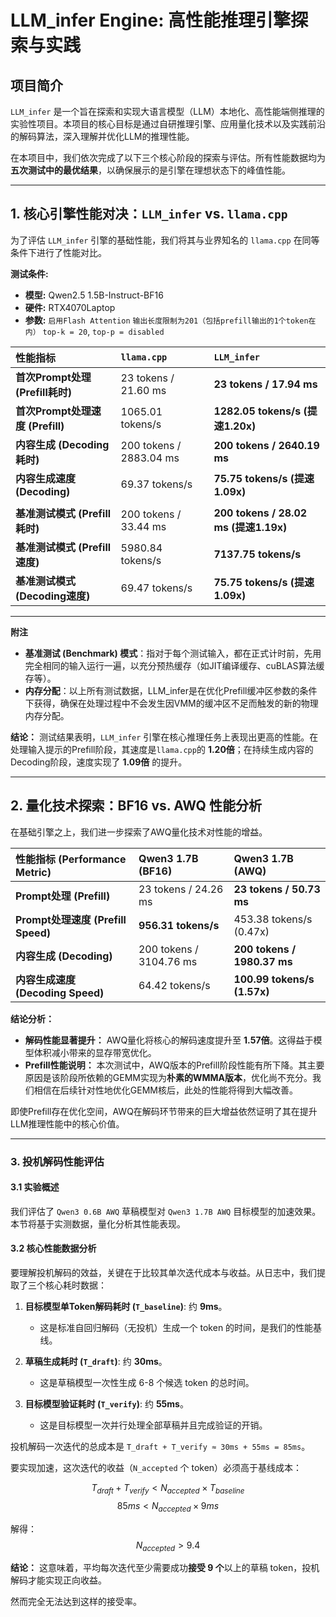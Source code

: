 # LLM_infer Engine: 高性能推理引擎探索与实践

## 项目简介

`LLM_infer` 是一个旨在探索和实现大语言模型（LLM）本地化、高性能端侧推理的实验性项目。本项目的核心目标是通过自研推理引擎、应用量化技术以及实践前沿的解码算法，深入理解并优化LLM的推理性能。

在本项目中，我们依次完成了以下三个核心阶段的探索与评估。所有性能数据均为**五次测试中的最优结果**，以确保展示的是引擎在理想状态下的峰值性能。

---

## 1. 核心引擎性能对决：`LLM_infer` vs. `llama.cpp`

为了评估 `LLM_infer` 引擎的基础性能，我们将其与业界知名的 `llama.cpp` 在同等条件下进行了性能对比。

**测试条件:**
* **模型:** Qwen2.5 1.5B-Instruct-BF16
* **硬件:** RTX4070Laptop
* **参数:** `启用Flash Attention` `输出长度限制为201（包括prefill输出的1个token在内）` `top-k = 20`, `top-p = disabled`



| 性能指标 | `llama.cpp` | `LLM_infer` |
| :--- | :--- | :--- |
| **首次Prompt处理 (Prefill耗时)** | 23 tokens / 21.60 ms | **23 tokens / 17.94 ms** |
| **首次Prompt处理速度 (Prefill)** | 1065.01 tokens/s | **1282.05 tokens/s (提速1.20x)** |
| **内容生成 (Decoding耗时)** | 200 tokens / 2883.04 ms | **200 tokens / 2640.19 ms** |
| **内容生成速度 (Decoding)** | 69.37 tokens/s | **75.75 tokens/s (提速1.09x)** |
| | | |
| **基准测试模式 (Prefill耗时)** | 200 tokens / 33.44 ms | **200 tokens / 28.02 ms (提速1.19x)** |
| **基准测试模式 (Prefill速度)** | 5980.84 tokens/s | **7137.75 tokens/s** |
| **基准测试模式 (Decoding速度)** | 69.47 tokens/s | **75.75 tokens/s (提速1.09x)** |

---

**附注**

- **基准测试 (Benchmark) 模式**：指对于每个测试输入，都在正式计时前，先用完全相同的输入运行一遍，以充分预热缓存（如JIT编译缓存、cuBLAS算法缓存等）。
- **内存分配**：以上所有测试数据，LLM_infer是在优化Prefill缓冲区参数的条件下获得，确保在处理过程中不会发生因VMM的缓冲区不足而触发的新的物理内存分配。

**结论：**
测试结果表明，`LLM_infer` 引擎在核心推理任务上表现出更高的性能。在处理输入提示的Prefill阶段，其速度是`llama.cpp`的 **1.20倍**；在持续生成内容的Decoding阶段，速度实现了 **1.09倍** 的提升。

---

## 2. 量化技术探索：BF16 vs. AWQ 性能分析

在基础引擎之上，我们进一步探索了AWQ量化技术对性能的增益。

| 性能指标 (Performance Metric) | Qwen3 1.7B (BF16) | Qwen3 1.7B (AWQ) |
| :--- | :--- | :--- |
| **Prompt处理 (Prefill)** | 23 tokens / 24.26 ms | **23 tokens / 50.73 ms** |
| **Prompt处理速度 (Prefill Speed)** | **956.31 tokens/s** | 453.38 tokens/s (0.47x) |
| **内容生成 (Decoding)** | 200 tokens / 3104.76 ms | **200 tokens / 1980.37 ms** |
| **内容生成速度 (Decoding Speed)**| 64.42 tokens/s | **100.99 tokens/s (1.57x)** |

**结论分析：**
* **解码性能显著提升：** AWQ量化将核心的解码速度提升至 **1.57倍**。这得益于模型体积减小带来的显存带宽优化。
* **Prefill性能说明：** 本次测试中，AWQ版本的Prefill阶段性能有所下降。其主要原因是该阶段所依赖的GEMM实现为**朴素的WMMA版本**，优化尚不充分。我们相信在后续针对性地优化GEMM核后，此处的性能将得到大幅改善。

即使Prefill存在优化空间，AWQ在解码环节带来的巨大增益依然证明了其在提升LLM推理性能中的核心价值。

---

### 3. 投机解码性能评估

#### 3.1 实验概述

我们评估了 `Qwen3 0.6B AWQ` 草稿模型对 `Qwen3 1.7B AWQ` 目标模型的加速效果。本节将基于实测数据，量化分析其性能表现。

#### 3.2 核心性能数据分析

要理解投机解码的效益，关键在于比较其单次迭代成本与收益。从日志中，我们提取了三个核心耗时数据：

1.  **目标模型单Token解码耗时 (`T_baseline`)**: 约 **9ms**。
    * 这是标准自回归解码（无投机）生成一个 token 的时间，是我们的性能基线。

2.  **草稿生成耗时 (`T_draft`)**: 约 **30ms**。
    * 这是草稿模型一次性生成 6-8 个候选 token 的总时间。

3.  **目标模型验证耗时 (`T_verify`)**: 约 **55ms**。
    * 这是目标模型一次并行处理全部草稿并且完成验证的开销。

投机解码一次迭代的总成本是 `T_draft + T_verify ≈ 30ms + 55ms = 85ms`。

要实现加速，这次迭代的收益（`N_accepted` 个 token）必须高于基线成本：

$$T_{draft} + T_{verify} < N_{accepted} \times T_{baseline}$$
$$85ms < N_{accepted} \times 9ms$$

解得：
$$N_{accepted} > 9.4$$

**结论：** 这意味着，平均每次迭代至少需要成功**接受 9 个**以上的草稿 token，投机解码才能实现正向收益。

然而完全无法达到这样的接受率。